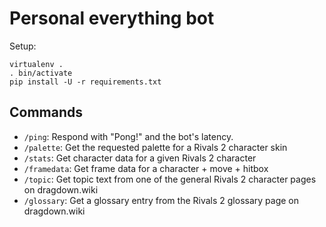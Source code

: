 # Personal everything bot

Setup:

```shell
virtualenv .
. bin/activate
pip install -U -r requirements.txt
```


## Commands

- `/ping`: Respond with "Pong!" and the bot's latency.
- `/palette`: Get the requested palette for a Rivals 2 character skin
- `/stats`: Get character data for a given Rivals 2 character
- `/framedata`: Get frame data for a character + move + hitbox
- `/topic`: Get topic text from one of the general Rivals 2 character pages on dragdown.wiki
- `/glossary`: Get a glossary entry from the Rivals 2 glossary page on dragdown.wiki
